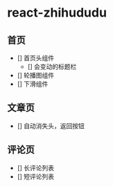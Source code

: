# react-zhihududu
## 首页

- [] 首页头组件
	- [] 会变动的标题栏
- [] 轮播图组件
- [] 下滑组件

## 文章页

- [] 自动消失头，返回按钮 


## 评论页
- [] 长评论列表
- [] 短评论列表